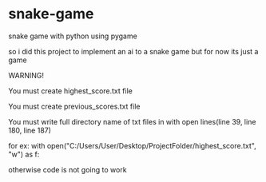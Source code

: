 # snake-game
snake game with python using pygame

so i did this project to implement an ai to a snake game but for now its just a game

WARNING!

You must create highest_score.txt file 

You must create previous_scores.txt file

You must write full directory name of txt files in with open lines(line 39, line 180, line 187)

  for ex: with open("C:/Users/User/Desktop/ProjectFolder/highest_score.txt", "w") as f:
  
otherwise code is not going to work
